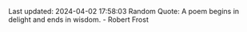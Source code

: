 Last updated: 2024-04-02 17:58:03
Random Quote: A poem begins in delight and ends in wisdom. - Robert Frost